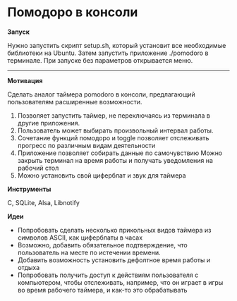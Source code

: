 # Помодоро в консоли

**Запуск**

Нужно запустить скрипт setup.sh, который установит все необходимые библиотеки на Ubuntu. Затем запустить приложение ./pomodoro в терминале.
При запуске без параметров открывается меню.

---

**Мотивация**

Сделать аналог таймера pomodoro в консоли, предлагающий пользователям расширенные возможности.
1. Позволяет запустить таймер, не переключаясь из терминала в другие приложения. 
2. Пользователь может выбирать произвольный интервал работы.
3. Сочетание функций помодоро и toggle позволяет отслеживать прогресс по различным видам деятельности 
4. Приложение позволяет собирать данные по самочувствию
 Можно закрыть терминал на время работы и получать уведомления на рабочий стол
6. Можно установить свой циферблат и звук для таймера 

**Инструменты**

C, SQLite, Alsa, Libnotify


**Идеи**
 - Попробовать сделать несколько прикольных видов таймера из символов ASCII, как циферблаты в часах
 - Возможно, добавить обязательное подтверждение, что пользователь на месте по истечении времени.
 - Добавить возможность установить дефолтное время работы и отдыха
 - Попробовать получить доступ к действиям пользователя с компьютером, чтобы отслеживать, например, что он играет в игры во время рабочего таймера, и как-то это обрабатывать
